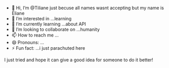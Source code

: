 - 👋 Hi, I’m @Tiliane just becuse all names wasnt accepting but my name is Eliane
- 👀 I’m interested in ...learning
- 🌱 I’m currently learning ...about API
- 💞️ I’m looking to collaborate on ...humanity
- 📫 How to reach me ...
- 😄 Pronouns: ...
- ⚡ Fun fact: ...i just parachuted here

<!---
Tiliane/Tiliane is a ✨ special ✨ repository because its `README.md` (this file) appears on your GitHub profile.
You can click the Preview link to take a look at your changes.
--->
I just tried and hope it can give a good idea for someone to do it better!
